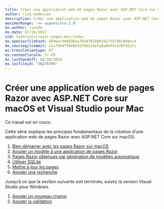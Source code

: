 ```yaml
---
title: Créer une application web de pages Razor avec ASP.NET Core sur macOS et Visual Studio pour Mac
author: rick-anderson
description: Créer une application web de pages Razor avec ASP.NET Core et EF Core.
monikerRange: '>= aspnetcore-2.0'
ms.author: riande
ms.date: 07/26/2017
uid: tutorials/razor-pages-mac/index
ms.openlocfilehash: 469eec966696aa763d701b0019a75d7d6c8b9ec4
ms.sourcegitcommit: a1afd04758e663d7062a5bfa8a0d4dca38f42afc
ms.translationtype: HT
ms.contentlocale: fr-FR
ms.lasthandoff: 06/20/2018
ms.locfileid: "36276709"
---
```

# <a name="create-a-razor-pages-web-app-with-aspnet-core-on-macos-with-visual-studio-for-mac"></a>Créer une application web de pages Razor avec ASP.NET Core sur macOS et Visual Studio pour Mac

Ce travail est en cours.

Cette série explique les principes fondamentaux de la création d’une application web de pages Razor avec ASP.NET Core sur macOS.

1. [Bien démarrer avec les pages Razor sur macOS](xref:tutorials/razor-pages-mac/razor-pages-start)
1. [Ajouter un modèle à une application de pages Razor](xref:tutorials/razor-pages-mac/model)
1. [Pages Razor obtenues par génération de modèles automatique](xref:tutorials/razor-pages-mac/page)
1. [Utiliser SQLite](xref:tutorials/razor-pages-mac/sql)
1. [Mettre à jour les pages](xref:tutorials/razor-pages-mac/da1)
1. [Ajouter une recherche](xref:tutorials/razor-pages-mac/search)

Jusqu’à ce que la section suivante soit terminée, suivez la version Visual Studio pour Windows.

1. [Ajouter un nouveau champ](xref:tutorials/razor-pages/new-field)
1. [Ajouter la validation](xref:tutorials/razor-pages/validation)
